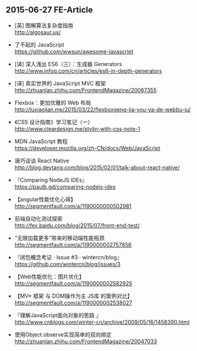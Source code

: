 ## 2015-06-27 FE-Article


*  [英] 图解算法复杂度指南  
http://algosaur.us/

*  了不起的 JavaScript  
https://github.com/wwsun/awesome-javascript

*  [译] 深入浅出 ES6（三）：生成器 Generators   
http://www.infoq.com/cn/articles/es6-in-depth-generators

*  [译] 真实世界的 JavaScript MVC 框架   
http://zhuanlan.zhihu.com/FrontendMagazine/20087355

*  Flexbox：更加优雅的 Web 布局   
http://luxiaojian.me/2015/03/22/flexboxgeng-jia-you-ya-de-webbu-ju/

*  《CSS 设计指南》学习笔记（一）  
http://www.cleardesign.me/stylin-with-css-note-1

*  MDN JavaScript 教程    
https://developer.mozilla.org/zh-CN/docs/Web/JavaScript

*  唐巧谈谈 React Native  
http://blog.devtang.com/blog/2015/02/01/talk-about-react-native/

*  『Comparing NodeJS IDEs』  
https://paulb.gd/comparing-nodejs-ides

*  【angular性能优化心得】   
http://segmentfault.com/a/1190000000502981

*  前端自动化测试探索  
http://fex.baidu.com/blog/2015/07/front-end-test/

*  “无限加载更多”带来的移动端性能瓶颈  
http://segmentfault.com/a/1190000002757856

*  『闭包概念考证 · Issue #3 · wintercn/blog』  
https://github.com/wintercn/blog/issues/3

*  【Web性能优化：图片优化】  
http://segmentfault.com/a/1190000002582925

*  【MV* 框架 与 DOM操作为主 JS库 的案例对比】  
http://segmentfault.com/a/1190000002538027

*  『理解JavaScript面向对象的思路 』   
http://www.cnblogs.com/winter-cn/archive/2009/05/16/1458390.html

*  使用Object.observe实现简单的双向绑定
http://zhuanlan.zhihu.com/FrontendMagazine/20047033
 
